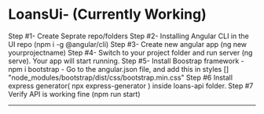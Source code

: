 # LoansUi- (Currently Working)

Step #1- Create Seprate repo/folders
Step #2- Installing Angular CLI in the UI repo (npm i -g @angular/cli)
Step #3- Create new angular app (ng new yourprojectname)
Step #4- Switch to your project folder and run server (ng serve). Your app will start running.
Step #5- Install Boostrap framework
    - npm i bootstrap
    - Go to the angular.json file, and add this in styles [] "node_modules/bootstrap/dist/css/bootstrap.min.css"
Step #6 Install express generator( npx express-generator ) inside loans-api folder.
Step #7 Verify API is working fine (npm run start)

---------------------------------------------------------------------------------------
